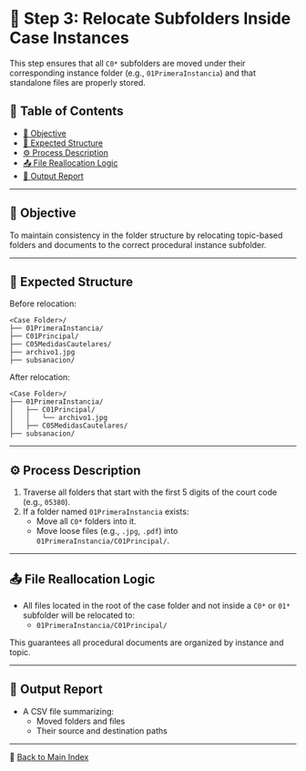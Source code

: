 # 📂 Step 3: Relocate Subfolders Inside Case Instances

This step ensures that all `C0*` subfolders are moved under their corresponding
instance folder (e.g., `01PrimeraInstancia`) and that standalone files are
properly stored.

## 📑 Table of Contents

- [🎯 Objective](#-objective)
- [📁 Expected Structure](#-expected-structure)
- [⚙️ Process Description](#️-process-description)
- [📤 File Reallocation Logic](#-file-reallocation-logic)
- [📝 Output Report](#-output-report)

---

## 🎯 Objective

To maintain consistency in the folder structure by relocating topic-based
folders and documents to the correct procedural instance subfolder.

---

## 📁 Expected Structure

Before relocation:

```text
<Case Folder>/
├── 01PrimeraInstancia/
├── C01Principal/
├── C05MedidasCautelares/
├── archivo1.jpg
├── subsanacion/
```

After relocation:

```text
<Case Folder>/
├── 01PrimeraInstancia/
│   ├── C01Principal/
│   │   └── archivo1.jpg
│   ├── C05MedidasCautelares/
├── subsanacion/
```

---

## ⚙️ Process Description

1. Traverse all folders that start with the first 5 digits of the
court code (e.g., `05380`).
2. If a folder named `01PrimeraInstancia` exists:
   - Move all `C0*` folders into it.
   - Move loose files (e.g., `.jpg`, `.pdf`) into
   `01PrimeraInstancia/C01Principal/`.

---

## 📤 File Reallocation Logic

- All files located in the root of the case folder and not inside a
`C0*` or `01*` subfolder will be relocated to:
  - `01PrimeraInstancia/C01Principal/`

This guarantees all procedural documents are organized by instance and topic.

---

## 📝 Output Report

- A CSV file summarizing:
  - Moved folders and files
  - Their source and destination paths

---

🔗 [Back to Main Index](index.md)
